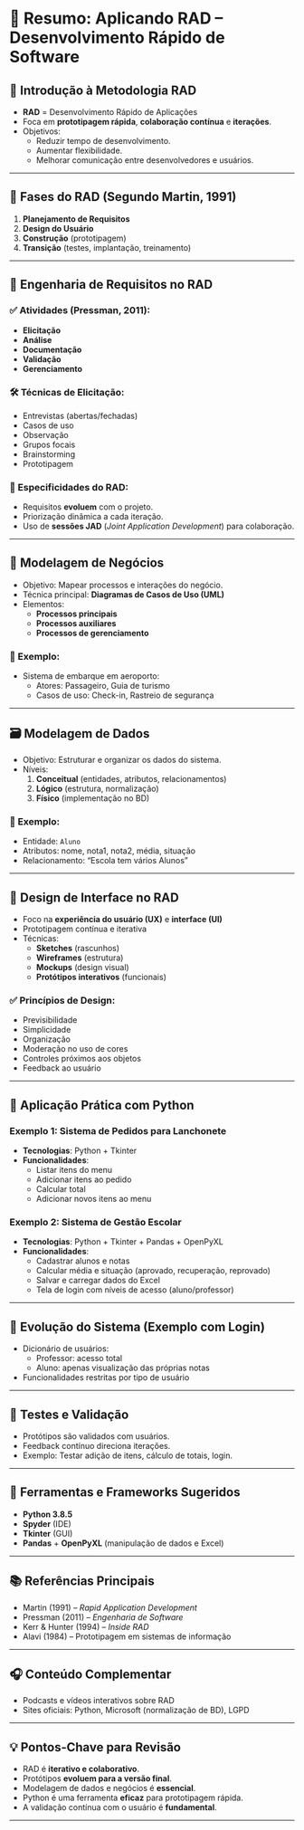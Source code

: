 
# 🚀 Resumo: Aplicando RAD – Desenvolvimento Rápido de Software

## 📌 Introdução à Metodologia RAD
- **RAD** = Desenvolvimento Rápido de Aplicações
- Foca em **prototipagem rápida**, **colaboração contínua** e **iterações**.
- Objetivos:
  - Reduzir tempo de desenvolvimento.
  - Aumentar flexibilidade.
  - Melhorar comunicação entre desenvolvedores e usuários.

---

## 🧩 Fases do RAD (Segundo Martin, 1991)
1. **Planejamento de Requisitos**
2. **Design do Usuário**
3. **Construção** (prototipagem)
4. **Transição** (testes, implantação, treinamento)

---

## 🧠 Engenharia de Requisitos no RAD

### ✅ Atividades (Pressman, 2011):
- **Elicitação**
- **Análise**
- **Documentação**
- **Validação**
- **Gerenciamento**

### 🛠️ Técnicas de Elicitação:
- Entrevistas (abertas/fechadas)
- Casos de uso
- Observação
- Grupos focais
- Brainstorming
- Prototipagem

### 🔁 Especificidades do RAD:
- Requisitos **evoluem** com o projeto.
- Priorização dinâmica a cada iteração.
- Uso de **sessões JAD** (*Joint Application Development*) para colaboração.

---

## 🏢 Modelagem de Negócios
- Objetivo: Mapear processos e interações do negócio.
- Técnica principal: **Diagramas de Casos de Uso (UML)**
- Elementos:
  - **Processos principais**
  - **Processos auxiliares**
  - **Processos de gerenciamento**

### 📌 Exemplo:
- Sistema de embarque em aeroporto:
  - Atores: Passageiro, Guia de turismo
  - Casos de uso: Check-in, Rastreio de segurança

---

## 🗃️ Modelagem de Dados
- Objetivo: Estruturar e organizar os dados do sistema.
- Níveis:
  1. **Conceitual** (entidades, atributos, relacionamentos)
  2. **Lógico** (estrutura, normalização)
  3. **Físico** (implementação no BD)

### 📌 Exemplo:
- Entidade: `Aluno`
- Atributos: nome, nota1, nota2, média, situação
- Relacionamento: “Escola tem vários Alunos”

---

## 🎨 Design de Interface no RAD
- Foco na **experiência do usuário (UX)** e **interface (UI)**
- Prototipagem contínua e iterativa
- Técnicas:
  - **Sketches** (rascunhos)
  - **Wireframes** (estrutura)
  - **Mockups** (design visual)
  - **Protótipos interativos** (funcionais)

### ✅ Princípios de Design:
- Previsibilidade
- Simplicidade
- Organização
- Moderação no uso de cores
- Controles próximos aos objetos
- Feedback ao usuário

---

## 🐍 Aplicação Prática com Python

### Exemplo 1: Sistema de Pedidos para Lanchonete
- **Tecnologias**: Python + Tkinter
- **Funcionalidades**:
  - Listar itens do menu
  - Adicionar itens ao pedido
  - Calcular total
  - Adicionar novos itens ao menu

### Exemplo 2: Sistema de Gestão Escolar
- **Tecnologias**: Python + Tkinter + Pandas + OpenPyXL
- **Funcionalidades**:
  - Cadastrar alunos e notas
  - Calcular média e situação (aprovado, recuperação, reprovado)
  - Salvar e carregar dados do Excel
  - Tela de login com níveis de acesso (aluno/professor)

---

## 🔁 Evolução do Sistema (Exemplo com Login)
- Dicionário de usuários:
  - Professor: acesso total
  - Aluno: apenas visualização das próprias notas
- Funcionalidades restritas por tipo de usuário

---

## 🧪 Testes e Validação
- Protótipos são validados com usuários.
- Feedback contínuo direciona iterações.
- Exemplo: Testar adição de itens, cálculo de totais, login.

---

## 🧰 Ferramentas e Frameworks Sugeridos
- **Python 3.8.5**
- **Spyder** (IDE)
- **Tkinter** (GUI)
- **Pandas** + **OpenPyXL** (manipulação de dados e Excel)

---

## 📚 Referências Principais
- Martin (1991) – *Rapid Application Development*
- Pressman (2011) – *Engenharia de Software*
- Kerr & Hunter (1994) – *Inside RAD*
- Alavi (1984) – Prototipagem em sistemas de informação

---

## 🎧 Conteúdo Complementar
- Podcasts e vídeos interativos sobre RAD
- Sites oficiais: Python, Microsoft (normalização de BD), LGPD

---

## 💡 Pontos-Chave para Revisão
- RAD é **iterativo e colaborativo**.
- Protótipos **evoluem para a versão final**.
- Modelagem de dados e negócios é **essencial**.
- Python é uma ferramenta **eficaz** para prototipagem rápida.
- A validação contínua com o usuário é **fundamental**.

---
